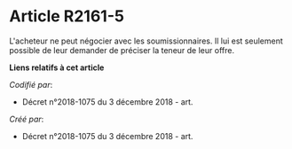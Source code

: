 # Article R2161-5

L'acheteur ne peut négocier avec les soumissionnaires. Il lui est seulement possible de leur demander de préciser la teneur
de leur offre.

**Liens relatifs à cet article**

_Codifié par_:

  - Décret n°2018-1075 du 3 décembre 2018 - art.

_Créé par_:

  - Décret n°2018-1075 du 3 décembre 2018 - art.
